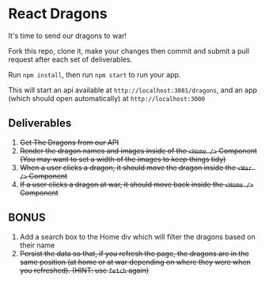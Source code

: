 # React Dragons

It's time to send our dragons to war! 

Fork this repo, clone it, make your changes then commit and submit a pull request after each set of deliverables.

Run `npm install`, then run `npm start` to run your app. 

This will start an api available at `http://localhost:3001/dragons`, and an app (which should open automatically) at `http://localhost:3000` 

## Deliverables
1. ~~Get The Dragons from our API~~
2. ~~Render the dragon names and images inside of the `<Home />` Component (You may want to set a width of the images to keep things tidy)~~
3. ~~When a user clicks a dragon, it should move the dragon inside the `<War />` Component~~
4. ~~If a user clicks a dragon at war, it should move back inside the `<Home />` Component~~

## BONUS
1. Add a search box to the Home div which will filter the dragons based on their name
2. ~~Persist the data so that, if you refresh the page, the dragons are in the same position (at home or at war depending on where they were when you refreshed). (HINT: use `fetch` again)~~

